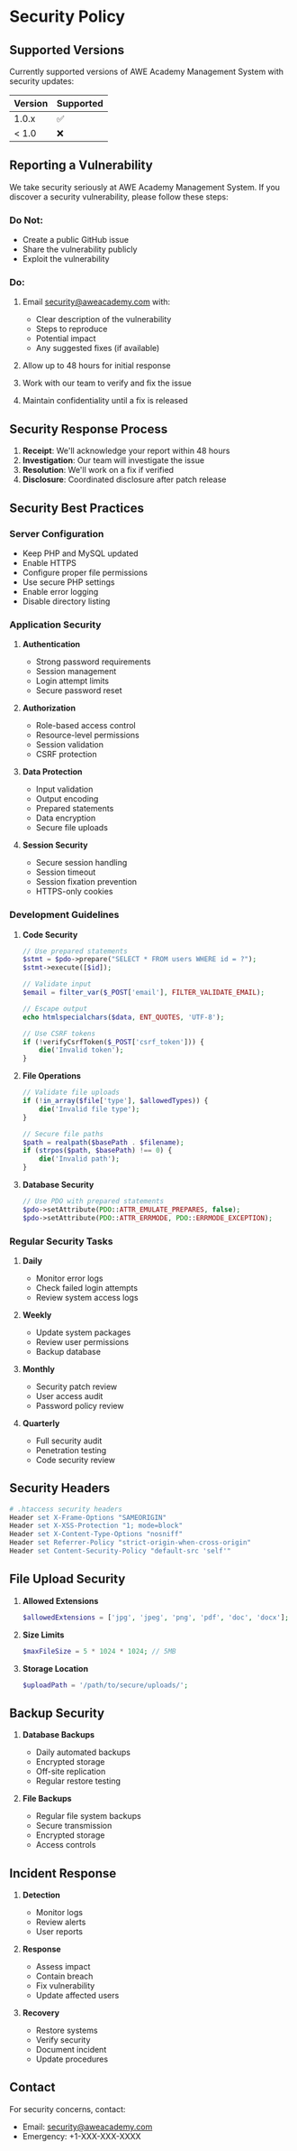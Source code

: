 # Security Policy

## Supported Versions

Currently supported versions of AWE Academy Management System with security updates:

| Version | Supported          |
| ------- | ----------------- |
| 1.0.x   | :white_check_mark: |
| < 1.0   | :x:                |

## Reporting a Vulnerability

We take security seriously at AWE Academy Management System. If you discover a security vulnerability, please follow these steps:

### Do Not:
- Create a public GitHub issue
- Share the vulnerability publicly
- Exploit the vulnerability

### Do:
1. Email security@aweacademy.com with:
   - Clear description of the vulnerability
   - Steps to reproduce
   - Potential impact
   - Any suggested fixes (if available)

2. Allow up to 48 hours for initial response
3. Work with our team to verify and fix the issue
4. Maintain confidentiality until a fix is released

## Security Response Process

1. **Receipt**: We'll acknowledge your report within 48 hours
2. **Investigation**: Our team will investigate the issue
3. **Resolution**: We'll work on a fix if verified
4. **Disclosure**: Coordinated disclosure after patch release

## Security Best Practices

### Server Configuration
- Keep PHP and MySQL updated
- Enable HTTPS
- Configure proper file permissions
- Use secure PHP settings
- Enable error logging
- Disable directory listing

### Application Security
1. **Authentication**
   - Strong password requirements
   - Session management
   - Login attempt limits
   - Secure password reset

2. **Authorization**
   - Role-based access control
   - Resource-level permissions
   - Session validation
   - CSRF protection

3. **Data Protection**
   - Input validation
   - Output encoding
   - Prepared statements
   - Data encryption
   - Secure file uploads

4. **Session Security**
   - Secure session handling
   - Session timeout
   - Session fixation prevention
   - HTTPS-only cookies

### Development Guidelines

1. **Code Security**
   ```php
   // Use prepared statements
   $stmt = $pdo->prepare("SELECT * FROM users WHERE id = ?");
   $stmt->execute([$id]);

   // Validate input
   $email = filter_var($_POST['email'], FILTER_VALIDATE_EMAIL);

   // Escape output
   echo htmlspecialchars($data, ENT_QUOTES, 'UTF-8');

   // Use CSRF tokens
   if (!verifyCsrfToken($_POST['csrf_token'])) {
       die('Invalid token');
   }
   ```

2. **File Operations**
   ```php
   // Validate file uploads
   if (!in_array($file['type'], $allowedTypes)) {
       die('Invalid file type');
   }

   // Secure file paths
   $path = realpath($basePath . $filename);
   if (strpos($path, $basePath) !== 0) {
       die('Invalid path');
   }
   ```

3. **Database Security**
   ```php
   // Use PDO with prepared statements
   $pdo->setAttribute(PDO::ATTR_EMULATE_PREPARES, false);
   $pdo->setAttribute(PDO::ATTR_ERRMODE, PDO::ERRMODE_EXCEPTION);
   ```

### Regular Security Tasks

1. **Daily**
   - Monitor error logs
   - Check failed login attempts
   - Review system access logs

2. **Weekly**
   - Update system packages
   - Review user permissions
   - Backup database

3. **Monthly**
   - Security patch review
   - User access audit
   - Password policy review

4. **Quarterly**
   - Full security audit
   - Penetration testing
   - Code security review

## Security Headers

```apache
# .htaccess security headers
Header set X-Frame-Options "SAMEORIGIN"
Header set X-XSS-Protection "1; mode=block"
Header set X-Content-Type-Options "nosniff"
Header set Referrer-Policy "strict-origin-when-cross-origin"
Header set Content-Security-Policy "default-src 'self'"
```

## File Upload Security

1. **Allowed Extensions**
   ```php
   $allowedExtensions = ['jpg', 'jpeg', 'png', 'pdf', 'doc', 'docx'];
   ```

2. **Size Limits**
   ```php
   $maxFileSize = 5 * 1024 * 1024; // 5MB
   ```

3. **Storage Location**
   ```php
   $uploadPath = '/path/to/secure/uploads/';
   ```

## Backup Security

1. **Database Backups**
   - Daily automated backups
   - Encrypted storage
   - Off-site replication
   - Regular restore testing

2. **File Backups**
   - Regular file system backups
   - Secure transmission
   - Encrypted storage
   - Access controls

## Incident Response

1. **Detection**
   - Monitor logs
   - Review alerts
   - User reports

2. **Response**
   - Assess impact
   - Contain breach
   - Fix vulnerability
   - Update affected users

3. **Recovery**
   - Restore systems
   - Verify security
   - Document incident
   - Update procedures

## Contact

For security concerns, contact:
- Email: security@aweacademy.com
- Emergency: +1-XXX-XXX-XXXX
